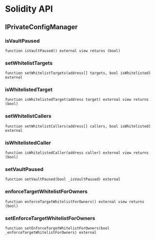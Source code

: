 # Solidity API

## IPrivateConfigManager

### isVaultPaused

```solidity
function isVaultPaused() external view returns (bool)
```

### setWhitelistTargets

```solidity
function setWhitelistTargets(address[] targets, bool isWhitelisted) external
```

### isWhitelistedTarget

```solidity
function isWhitelistedTarget(address target) external view returns (bool)
```

### setWhitelistCallers

```solidity
function setWhitelistCallers(address[] callers, bool isWhitelisted) external
```

### isWhitelistedCaller

```solidity
function isWhitelistedCaller(address caller) external view returns (bool)
```

### setVaultPaused

```solidity
function setVaultPaused(bool _isVaultPaused) external
```

### enforceTargetWhitelistForOwners

```solidity
function enforceTargetWhitelistForOwners() external view returns (bool)
```

### setEnforceTargetWhitelistForOwners

```solidity
function setEnforceTargetWhitelistForOwners(bool _enforceTargetWhitelistForOwners) external
```

